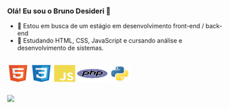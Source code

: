 ### Olá! Eu sou o Bruno Desideri 👋

- 🔭 Estou em busca de um estágio em desenvolvimento front-end / back-end
- 🌱 Estudando HTML, CSS, JavaScript e cursando análise e desenvolvimento de sistemas.

<div style="display: inline_block"><br>
<img align="center" alt="Bruno-HTML" height="40" width="50" src="https://raw.githubusercontent.com/devicons/devicon/master/icons/html5/html5-original.svg">
<img align="center" alt="Bruno-CSS" height="40" width="50" src="https://raw.githubusercontent.com/devicons/devicon/master/icons/css3/css3-original.svg">
<img align="center" alt="Bruno-JS" height="40" width="50" src="https://raw.githubusercontent.com/devicons/devicon/master/icons/javascript/javascript-plain.svg">
<img align="center" alt="Bruno-PHP" height="40" width="70" src="https://raw.githubusercontent.com/devicons/devicon/master/icons/php/php-original.svg">
<img align="center" alt="Bruno-Python" height="40" width="50" src="https://raw.githubusercontent.com/devicons/devicon/master/icons/python/python-original.svg">

  
</div>

##

<div>
  <a href="https://www.linkedin.com/in/bruno-desideri-1297891b3/" target="_blank"><img src="https://img.shields.io/badge/-LinkedIn-%230077B5?style=for-the-badge&logo=linkedin&logoColor=white" target="_blank">
</div>

